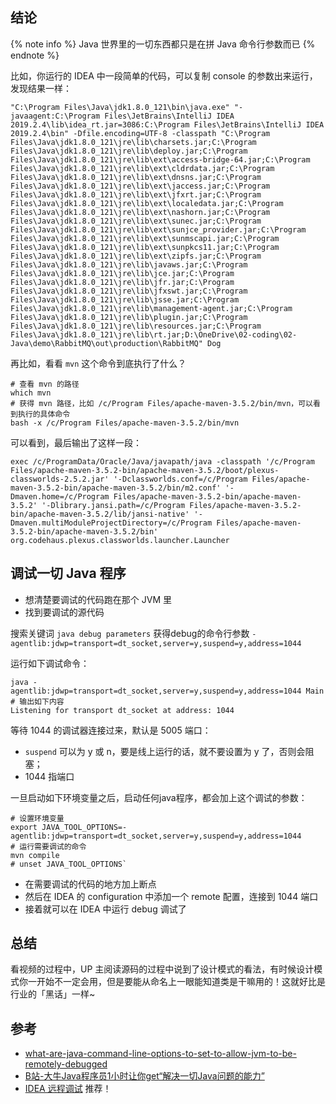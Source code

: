 ## 结论

{% note info %}
Java 世界里的一切东西都只是在拼 Java 命令行参数而已
{% endnote %}

比如，你运行的 IDEA 中一段简单的代码，可以复制 console 的参数出来运行，发现结果一样：

```shell
"C:\Program Files\Java\jdk1.8.0_121\bin\java.exe" "-javaagent:C:\Program Files\JetBrains\IntelliJ IDEA 2019.2.4\lib\idea_rt.jar=3086:C:\Program Files\JetBrains\IntelliJ IDEA 2019.2.4\bin" -Dfile.encoding=UTF-8 -classpath "C:\Program Files\Java\jdk1.8.0_121\jre\lib\charsets.jar;C:\Program Files\Java\jdk1.8.0_121\jre\lib\deploy.jar;C:\Program Files\Java\jdk1.8.0_121\jre\lib\ext\access-bridge-64.jar;C:\Program Files\Java\jdk1.8.0_121\jre\lib\ext\cldrdata.jar;C:\Program Files\Java\jdk1.8.0_121\jre\lib\ext\dnsns.jar;C:\Program Files\Java\jdk1.8.0_121\jre\lib\ext\jaccess.jar;C:\Program Files\Java\jdk1.8.0_121\jre\lib\ext\jfxrt.jar;C:\Program Files\Java\jdk1.8.0_121\jre\lib\ext\localedata.jar;C:\Program Files\Java\jdk1.8.0_121\jre\lib\ext\nashorn.jar;C:\Program Files\Java\jdk1.8.0_121\jre\lib\ext\sunec.jar;C:\Program Files\Java\jdk1.8.0_121\jre\lib\ext\sunjce_provider.jar;C:\Program Files\Java\jdk1.8.0_121\jre\lib\ext\sunmscapi.jar;C:\Program Files\Java\jdk1.8.0_121\jre\lib\ext\sunpkcs11.jar;C:\Program Files\Java\jdk1.8.0_121\jre\lib\ext\zipfs.jar;C:\Program Files\Java\jdk1.8.0_121\jre\lib\javaws.jar;C:\Program Files\Java\jdk1.8.0_121\jre\lib\jce.jar;C:\Program Files\Java\jdk1.8.0_121\jre\lib\jfr.jar;C:\Program Files\Java\jdk1.8.0_121\jre\lib\jfxswt.jar;C:\Program Files\Java\jdk1.8.0_121\jre\lib\jsse.jar;C:\Program Files\Java\jdk1.8.0_121\jre\lib\management-agent.jar;C:\Program Files\Java\jdk1.8.0_121\jre\lib\plugin.jar;C:\Program Files\Java\jdk1.8.0_121\jre\lib\resources.jar;C:\Program Files\Java\jdk1.8.0_121\jre\lib\rt.jar;D:\OneDrive\02-coding\02-Java\demo\RabbitMQ\out\production\RabbitMQ" Dog
```

再比如，看看 `mvn` 这个命令到底执行了什么？

```shell
# 查看 mvn 的路径
which mvn
# 获得 mvn 路径，比如 /c/Program Files/apache-maven-3.5.2/bin/mvn，可以看到执行的具体命令
bash -x /c/Program Files/apache-maven-3.5.2/bin/mvn
```

可以看到，最后输出了这样一段：

```shell
exec /c/ProgramData/Oracle/Java/javapath/java -classpath '/c/Program Files/apache-maven-3.5.2-bin/apache-maven-3.5.2/boot/plexus-classworlds-2.5.2.jar' '-Dclassworlds.conf=/c/Program Files/apache-maven-3.5.2-bin/apache-maven-3.5.2/bin/m2.conf' '-Dmaven.home=/c/Program Files/apache-maven-3.5.2-bin/apache-maven-3.5.2' '-Dlibrary.jansi.path=/c/Program Files/apache-maven-3.5.2-bin/apache-maven-3.5.2/lib/jansi-native' '-Dmaven.multiModuleProjectDirectory=/c/Program Files/apache-maven-3.5.2-bin/apache-maven-3.5.2/bin' org.codehaus.plexus.classworlds.launcher.Launcher
```

## 调试一切 Java 程序

- 想清楚要调试的代码跑在那个 JVM 里
- 找到要调试的源代码

搜索关键词 `java debug parameters` 获得debug的命令行参数 `-agentlib:jdwp=transport=dt_socket,server=y,suspend=y,address=1044`

运行如下调试命令：

```shell
java -agentlib:jdwp=transport=dt_socket,server=y,suspend=y,address=1044 Main
# 输出如下内容
Listening for transport dt_socket at address: 1044
```

等待 1044 的调试器连接过来，默认是 5005 端口：

- `suspend` 可以为 y 或 n，要是线上运行的话，就不要设置为 y 了，否则会阻塞；
- 1044 指端口

一旦启动如下环境变量之后，启动任何java程序，都会加上这个调试的参数：

```shell
# 设置环境变量
export JAVA_TOOL_OPTIONS=-agentlib:jdwp=transport=dt_socket,server=y,suspend=y,address=1044
# 运行需要调试的命令
mvn compile
# unset JAVA_TOOL_OPTIONS`
```

- 在需要调试的代码的地方加上断点
- 然后在 IDEA 的 configuration 中添加一个 remote 配置，连接到 1044 端口
- 接着就可以在 IDEA 中运行 debug 调试了

## 总结

看视频的过程中，UP 主阅读源码的过程中说到了设计模式的看法，有时候设计模式你一开始不一定会用，但是要能从命名上一眼能知道类是干嘛用的！这就好比是行业的「黑话」一样~

## 参考

- [what-are-java-command-line-options-to-set-to-allow-jvm-to-be-remotely-debugged](https://stackoverflow.com/questions/138511/what-are-java-command-line-options-to-set-to-allow-jvm-to-be-remotely-debugged)
- [B站-大牛Java程序员1小时让你get“解决一切Java问题的能力”](https://www.bilibili.com/video/av68843080)
- [IDEA 远程调试](https://blog.csdn.net/kefengwang/article/details/81213014) 推荐！